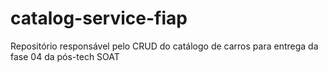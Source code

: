 # catalog-service-fiap
Repositório responsável pelo CRUD do catálogo de carros para entrega da fase 04 da pós-tech SOAT
